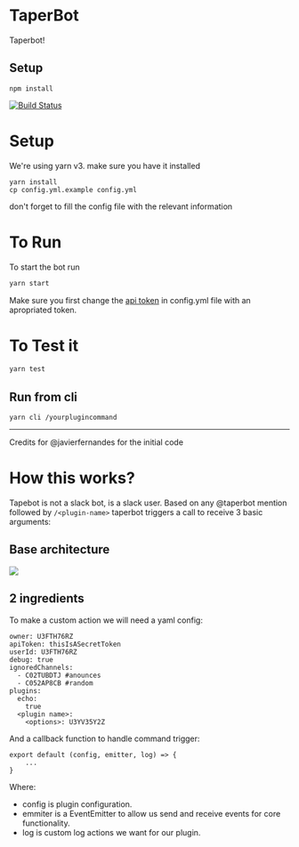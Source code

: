 # TaperBot

Taperbot!

## Setup

```
npm install
```

[![Build Status](https://travis-ci.org/Javier-Rotelli/taperbot.svg?branch=master)](https://travis-ci.org/Javier-Rotelli/taperbot)

# Setup

We're using yarn v3. make sure you have it installed

```
yarn install
cp config.yml.example config.yml
```

don't forget to fill the config file with the relevant information

# To Run

To start the bot run

```javascript
yarn start
```

Make sure you first change the [api token](https://api.slack.com/custom-integrations/legacy-tokens) in config.yml file with an apropriated token.

# To Test it

```javascript
yarn test
```

## Run from cli

```
yarn cli /yourplugincommand
```

---

Credits for @javierfernandes for the initial code

# How this works?

Tapebot is not a slack bot, is a slack user. Based on any @taperbot mention followed by `/<plugin-name>` taperbot triggers a call to receive 3 basic arguments:

## Base architecture

![](https://raw.githubusercontent.com/vmariano/taperbot/imrpove/readme/Screen%20Shot%202022-05-04%20at%2023.39.18.png)

## 2 ingredients

To make a custom action we will need a yaml config:

```
owner: U3FTH76RZ
apiToken: thisIsASecretToken
userId: U3FTH76RZ
debug: true
ignoredChannels:
  - C02TUBDTJ #anounces
  - C052AP8CB #random
plugins:
  echo:
    true
  <plugin name>:
    <options>: U3YV35Y2Z

```

And a callback function to handle command trigger:

```
export default (config, emitter, log) => {
    ...
}
```

Where:

- config is plugin configuration.
- emmiter is a EventEmitter to allow us send and receive events for core functionality.
- log is custom log actions we want for our plugin.
